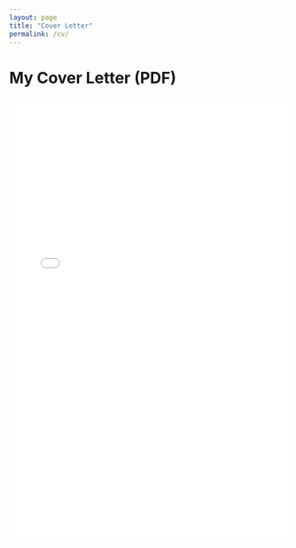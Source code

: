 ```yaml
---
layout: page
title: "Cover Letter"
permalink: /cv/
---
```


# My Cover Letter (PDF)

<iframe src="/data/Murphy_CoverLetter.pdf" width="100%" height="800px" style="border: none;">
  This browser does not support PDFs. Please download the file:
  <a href="/MGT_4074_Sophie_Murphy___Cover_Letter.pdf/Murphy_CoverLetter.pdf">Download PDF</a>
</iframe>
